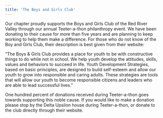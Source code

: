 ```yaml
---
title: 'The Boys and Girls Club'
---
```


Our chapter proudly supports the Boys and Girls Club of the Red River Valley through our annual Teeter-a-thon philanthropy event. We have been donating to their cause for more than five years and are planning to keep working to help them make a difference. For those who do not know of the Boy and Girls Club, their description is best given from their website:

“The Boys & Girls Club provides a place for youth to be with constructive things to do while not in school. We help youth develop the attitudes, skills, values and behaviors to succeed in life. Youth Development Strategies, based on basic principles, are designed to build self-esteem and allow our youth to grow into responsible and caring adults. These strategies are tools that will allow our youth to become responsible citizens and leaders who are able to lead successful lives.”

One hundred percent of donations received during Teeter-a-thon goes towards supporting this noble cause. If you would like to make a donation please stop by the Delta Upsilon house during Teeter-a-thon, or donate to the club directly through their website. 
